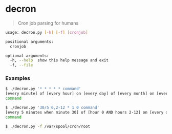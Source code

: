 # decron

> Cron job parsing for humans

```bash
usage: decron.py [-h] [-f] [cronjob]

positional arguments:
  cronjob

optional arguments:
  -h, --help  show this help message and exit
  -f, --file
```

### Examples

```bash
$ ./decron.py '* * * * * command'
[every minute] of [every hour] on [every day] of [every month] on [every weekday]
command
```

```bash
$ ./decron.py '30/5 0,2-12 * 1 0 command'
[every 5 minutes when minute 30] of [hour 0 AND hours 2-12] on [every day] of [month 1] on [weekday 0]
command
```

```bash
$ ./decron.py -f /var/spool/cron/root
```
